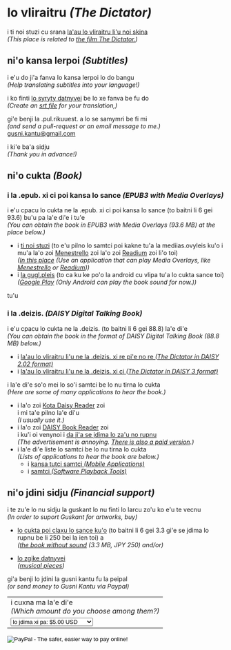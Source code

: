 # lo vliraitru _(The Dictator)_
i ti noi stuzi cu srana [la'au lo vliraitru li'u noi skina](https://vimeo.com/190637628)  
_(This place is related to [the film The Dictator.](https://vimeo.com/190637628))_


## ni'o kansa lerpoi _(Subtitles)_
i e'u do ji'a fanva lo kansa lerpoi lo do bangu  
_(Help translating subtitles into your language!)_

i ko finti [lo syryty datnyvei](https://github.com/guskant/vliraitru) be lo xe fanva be fu do  
_(Create an [srt file](https://github.com/guskant/vliraitru) for your translation,)_

gi'e benji la .pul.rikuuest. a lo se samymri be fi mi  
_(and send a pull-request or an email message to me.)_  
[gusni.kantu@gmail.com](mailto:gusni.kantu@gmail.com)

i ki'e ba'a sidju  
_(Thank you in advance!)_

## ni'o cukta _(Book)_
### i la .epub. xi ci poi kansa lo sance _(EPUB3 with Media Overlays)_
i e'u cpacu lo cukta ne la .epub. xi ci poi kansa lo sance (to baitni li 6 gei 93.6) bu'u pa la'e di'e i tu'e  
_(You can obtain the book in EPUB3 with Media Overlays (93.6 MB) at the place below.)_
- i [ti noi stuzi](./vliraitru_sance.epub) (to e'u pilno lo samtci poi kakne tu'a la mediias.ovyleis ku'o i mu'a la'o zoi [Menestrello](https://www.readbeyond.it/menestrello/) zoi la'o zoi [Readium](http://readium.org/) zoi li'o toi)  
  _([In this place](./vliraitru_sance.epub) (Use an application that can play Media Overlays, like [Menestrello](https://www.readbeyond.it/menestrello/) or [Readium](http://readium.org/)))_
- i [la gugl.pleis](https://play.google.com/store/books/details/la_guskant_lo_vliraitru_to_sance_kansa_toi?id=VfQnDwAAQBAJ) (to ca ku ke po'o la android cu vlipa tu'a lo cukta sance toi)  
  _([Google Play](https://play.google.com/store/books/details/la_guskant_lo_vliraitru_to_sance_kansa_toi?id=VfQnDwAAQBAJ) (Only Android can play the book sound for now.))_

tu'u

### i la .deizis. _(DAISY Digital Talking Book)_
i e'u cpacu lo cukta ne la .deizis. (to baitni li 6 gei 88.8) la'e di'e  
_(You can obtain the book in the format of DAISY Digital Talking Book (88.8 MB) below.)_
- i [la'au lo vliraitru li'u ne la .deizis. xi re pi'e no re _(The Dictator in DAISY 2.02 format)_](./vliraitru_DAISY2.02.zip)
- i [la'au lo vliraitru li'u ne la .deizis. xi ci _(The Dictator in DAISY 3 format)_](./vliraitru_DAISY3.zip)

i la'e di'e so'o mei lo so'i samtci be lo nu tirna lo cukta  
_(Here are some of many applications to hear the book.)_
- i la'o zoi [Kota Daisy Reader](https://play.google.com/store/apps/details?id=com.daisy.reader) zoi  
  i mi ta'e pilno la'e di'u  
  _(I usually use it.)_
- i la'o zoi [DAISY Book Reader](https://play.google.com/store/apps/details?id=com.redzoc.ramees.daisyreader) zoi  
  i ku'i oi venynoi i [da ji'a se jdima lo za'u no rupnu](https://play.google.com/store/apps/details?id=com.redzoc.ramees.pro.daisyreader)  
  _(The advertisement is annoying. [There is also a paid version](https://play.google.com/store/apps/details?id=com.redzoc.ramees.pro.daisyreader).)_
- i la'e di'e liste lo samtci be lo nu tirna lo cukta  
  _(Lists of applications to hear the book are below.)_
  - i [kansa tutci samtci _(Mobile Applications)_](http://www.daisy.org/tools/mobile-applications)
  - i [samtci _(Software Playback Tools)_](http://www.daisy.org/tools/splayback)

## ni'o jdini sidju _(Financial support)_
i te zu'e lo nu sidju la guskant lo nu finti lo larcu zo'u ko e'u te vecnu  
_(In order to suport Guskant for artworks, buy)_
- [lo cukta poi claxu lo sance ku'o](https://play.google.com/store/books/details/la_guskant_lo_vliraitru?id=XvInDwAAQBAJ) (to baitni li 6 gei 3.3 gi'e se jdima lo rupnu be li 250 bei la ien toi) a  
   _([the book without sound](https://play.google.com/store/books/details/la_guskant_lo_vliraitru?id=XvInDwAAQBAJ) (3.3 MB, JPY 250) and/or)_

- [lo zgike datnyvei](https://play.google.com/store/music/artist/guskant?id=Ap2qfydsuekeeqjtvl7bxljcsmq)  
  _([musical pieces](https://play.google.com/store/music/artist/guskant?id=Ap2qfydsuekeeqjtvl7bxljcsmq))_

gi'a benji lo jdini la gusni kantu fu la peipal  
_(or send money to Gusni Kantu via Paypal)_

<form action="https://www.paypal.com/cgi-bin/webscr" method="post" target="_top">
<input type="hidden" name="cmd" value="_s-xclick">
<input type="hidden" name="hosted_button_id" value="U2TRKEAZEF5HS">
<table>
<tr><td><input type="hidden" name="on0" value="i cuxna ma la'e di'e">i cuxna ma la'e di'e<br /><em>(Which amount do you choose among them?)</em></td></tr><tr><td><select name="os0">
	<option value="lo jdima xi pa:">lo jdima xi pa: $5.00 USD</option>
	<option value="lo jdima xi re:">lo jdima xi re: $10.00 USD</option>
	<option value="lo jdima xi ci:">lo jdima xi ci: $20.00 USD</option>
	<option value="lo jdima xi vo:">lo jdima xi vo: $50.00 USD</option>
	<option value="lo jdima xi mu:">lo jdima xi mu: $100.00 USD</option>
</select> </td></tr>
</table>
<input type="hidden" name="currency_code" value="USD">
<input type="image" src="./pixra/button.png" border="0" name="submit" alt="PayPal - The safer, easier way to pay online!">
<img alt="" border="0" src="https://www.paypalobjects.com/en_US/i/scr/pixel.gif" width="1" height="1">
</form>

